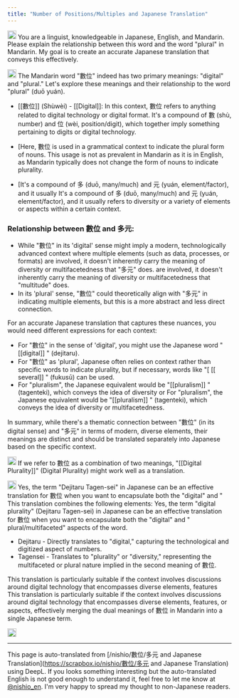 ```yaml
---
title: "Number of Positions/Multiples and Japanese Translation"
---
```


<img src='https://scrapbox.io/api/pages/nishio-en/nishio/icon' alt='nishio.icon' height="19.5"/> You are a linguist, knowledgeable in Japanese, English, and Mandarin. Please explain the relationship between this word and the word "plural" in Mandarin. My goal is to create an accurate Japanese translation that conveys this effectively.

<img src='https://scrapbox.io/api/pages/nishio-en/gpt/icon' alt='gpt.icon' height="19.5"/> The Mandarin word "數位" indeed has two primary meanings: "digital" and "plural." Let's explore these meanings and their relationship to the word "plural" (duō yuán).

- [[數位]] (Shùwèi) - [[Digital]]: In this context, 數位 refers to anything related to digital technology or digital format. It's a compound of 數 (shù, number) and 位 (wèi, position/digit), which together imply something pertaining to digits or digital technology.

- [Here, 數位 is used in a grammatical context to indicate the plural form of nouns. This usage is not as prevalent in Mandarin as it is in English, as Mandarin typically does not change the form of nouns to indicate plurality.

- [It's a compound of 多 (duō, many/much) and 元 (yuán, element/factor), and it usually It's a compound of 多 (duō, many/much) and 元 (yuán, element/factor), and it usually refers to diversity or a variety of elements or aspects within a certain context.

### Relationship between 數位 and 多元:

- While "數位" in its 'digital' sense might imply a modern, technologically advanced context where multiple elements (such as data, processes, or formats) are involved, it doesn't inherently carry the meaning of diversity or multifacetedness that "多元" does. are involved, it doesn't inherently carry the meaning of diversity or multifacetedness that "multitude" does.
- In its 'plural' sense, "數位" could theoretically align with "多元" in indicating multiple elements, but this is a more abstract and less direct connection.

For an accurate Japanese translation that captures these nuances, you would need different expressions for each context:

- For "數位" in the sense of 'digital', you might use the Japanese word "[[digital]] " (dejitaru).
- For "數位" as 'plural', Japanese often relies on context rather than specific words to indicate plurality, but if necessary, words like "[ [[ several]] " (fukusū) can be used.
- For "pluralism", the Japanese equivalent would be "[[pluralism]] " (tagenteki), which conveys the idea of diversity or For "pluralism", the Japanese equivalent would be "[[pluralism]] " (tagenteki), which conveys the idea of diversity or multifacetedness.

In summary, while there's a thematic connection between "數位" (in its digital sense) and "多元" in terms of modern, diverse elements, their meanings are distinct and should be translated separately into Japanese based on the specific context.

<img src='https://scrapbox.io/api/pages/nishio-en/nishio/icon' alt='nishio.icon' height="19.5"/> If we refer to 數位 as a combination of two meanings, "[[Digital Plurality]]" (Digital Plurality) might work well as a translation.

<img src='https://scrapbox.io/api/pages/nishio-en/gpt/icon' alt='gpt.icon' height="19.5"/> Yes, the term "Dejitaru Tagen-sei" in Japanese can be an effective translation for 數位 when you want to encapsulate both the "digital" and " This translation combines the following elements: Yes, the term "digital plurality" (Dejitaru Tagen-sei) in Japanese can be an effective translation for 數位 when you want to encapsulate both the "digital" and " plural/multifaceted" aspects of the word.

- Dejitaru - Directly translates to "digital," capturing the technological and digitized aspect of numbers.
- Tagensei - Translates to "plurality" or "diversity," representing the multifaceted or plural nature implied in the second meaning of 數位.

This translation is particularly suitable if the context involves discussions around digital technology that encompasses diverse elements, features This translation is particularly suitable if the context involves discussions around digital technology that encompasses diverse elements, features, or aspects, effectively merging the dual meanings of 數位 in Mandarin into a single Japanese term.

<img src='https://scrapbox.io/api/pages/nishio-en/en/icon' alt='en.icon' height="19.5"/>

---
This page is auto-translated from [/nishio/數位/多元 and Japanese Translation](https://scrapbox.io/nishio/數位/多元 and Japanese Translation) using DeepL. If you looks something interesting but the auto-translated English is not good enough to understand it, feel free to let me know at [@nishio_en](https://twitter.com/nishio_en). I'm very happy to spread my thought to non-Japanese readers.